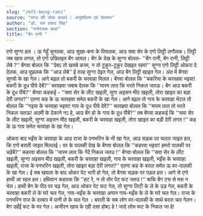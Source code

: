 ```yaml
---
slug: "/mft-beng-rani"
source: "मगध की लोक कथाएं : अनुशाीलन एवं संचयन"
author: "डॉ. राम प्रसाद सिंह"
section: "मनोरंजक कथा"
title: "बेंग रानी "
---
```

एगो सुग्गा हल । ऊ गेहूँ चुनलक, आउ सुखा-बना के पिसलक, आउ सवा सेर के एगो लिट्टी लगौलक। लिट्टी जब खाय लगल, तो एगो उछिलइत बेंग आयल। बेंग के देख के सुग्गा बोलल-  ''बेंग रानी, बेंग रानी, लिट्टी लेबे ?'’ बेंगवा बोलल कि ''देबऽ तो खयबे करम, न तो टुकुर-टुकुर देखइत रहम!'' सुग्गा एगो लिट्टी ओकरा दे देलक, आउ पूछलक कि ''आउ लेबे'’ ई तरह सुग्गा देइत गेल, आउ बेंग लिट्टी खाइत गेल। अंत में बेंगवा सुगवो के खा गेल। आगे बढ़ल तो बकरी के चरवाहा मिलल। बेंगवा बोलल कि ''बकरिया के चरवहवा भइया! बकरी के दूध पीये देबें?'’ चरवहवा जबाब देलक कि ''मारम लात कि भरते निकल जतऊ। बेंग आउ बकरी के दूध पीबे?'’ बेंगवा कहकई - ''सवा सेर के लीट खइली, सुगा अइसन मीठ खइली, तोरा खाइत का बड़ा देरी लगत?'’ एतना कह के ऊ चरवहवा समेत बकरी के खा गेल। आगे बढ़ल तो गाय के चरवाहा भेंटल तो बोलल कि ''गइया के चरवाहा भइया! गाय के दूध पीये देवें?'’ चरवहवा बोलल कि ''मारम लात तो भरते निकल जतऊ! अदमी के ठेकाने नऽ हे, आउ बेंग हो के गाय के दूध पीबें?'’ तब बेंगवा कहकई कि ''सवा सेर के लीट खइली, सुग्गा अइसन मीठ खइली, बकरी के चरवाहा खइली, तोरा खाइत का बड़ी देरी लगत !'' कह के ऊ गाय समेत चरवाहा के खा गेल। 

ओकरा बाद भइँस के चरवाहा के आउ राजा के पनभरिन के भी खा गेल, आउ सड़क पर चलल जाइत हल, कि एगो बराती जाइत मिललई। वर के पालकी देख के बेंगवा बोलल कि ''कहरवा भइया! हमरो पालकी पर चढ़ेंबें?'’ कहरवा बोलल कि ''मारम लात कि गेंदें निकल जतउ !'' बेंगवा बोलल कि ''सवा सेर के लीट खइली, सुग्गा अइसन मीठ खइली, बकरी के चरवाहा खइली, गाय के चरवाहा खइली, भइँस के चरवाहा खइली, राजा के पनभरिन खइली, तोरा खाइत बड़ा देरी लगत?'’ एतना कह के बरात समेत ऊ वर-पालकी के खा गेल। ई सब खयला के बाद ओकर पेट भारी हो गेल, तो बेंगवा सड़क पर पड़ल हल। आगे से एगो हाथी आ रहल हल। हथिवान कहलक कि ''हट रे, न तो तोर पेट फट जतउ !'’ बाकि बेंग टस से मस न भेल। हाथी बेंग के पीठ पर चढ़ गेल, आउ ओकर पेट फट गेल, तो सुग्गा लिटी के ले के उड़ गेल, बकरी के चरवाहा बकरी ले के घरे चल गेल, गाय-भइँस के चरवाहा अप्पन गाय-भइँस के ले के घरे चल गेल। राजा के पनभरिन राज के दरबार में पानी ले के चल गेल । बराती के सब लोग वर-पालकी के साथे बरात चल गेलन। बेग उहँईं फट के मर गेल। अजीरन खाय के एही दसा होबऽ हे ! जादे लोभ फट के निकल जा हे! 